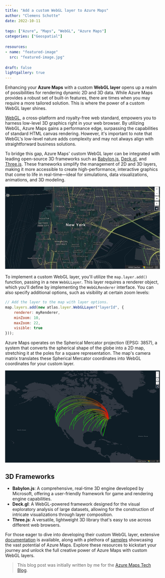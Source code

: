 ```yaml
---
title: "Add a custom WebGL layer to Azure Maps"
author: "Clemens Schotte"
date: 2022-10-11

tags: ["Azure", "Maps", "WebGL", "Azure Maps"]
categories: ["Geospatial"]

resources:
- name: "featured-image"
  src: "featured-image.jpg"

draft: false
lightgallery: true
---
```


Enhancing your **Azure Maps** with a custom **WebGL layer** opens up a realm of possibilities for rendering dynamic 2D and 3D data. While Azure Maps provides a robust set of built-in features, there are times when you may require a more tailored solution. This is where the power of a custom WebGL layer shines.

[WebGL](https://www.khronos.org/webgl/), a cross-platform and royalty-free web standard, empowers you to harness low-level 3D graphics right in your web browser. By utilizing WebGL, Azure Maps gains a performance edge, surpassing the capabilities of standard HTML canvas rendering. However, it's important to note that WebGL's low-level nature adds complexity and may not always align with straightforward business solutions. 

To bridge this gap, Azure Maps' custom WebGL layer can be integrated with leading open-source 3D frameworks such as [Babylon.js](https://www.babylonjs.com/), [Deck.gl](https://deck.gl/), and [Three.js](https://threejs.org/). These frameworks simplify the management of 2D and 3D layers, making it more accessible to create high-performance, interactive graphics that come to life in real-time—ideal for simulations, data visualizations, animations, and 3D modeling.

![New York 3D Layer](newyork.jpg)

To implement a custom WebGL layer, you'll utilize the `map.layer.add()` function, passing in a new `WebGLLayer`. This layer requires a renderer object, which you'll define by implementing the `WebGLRenderer` interface. You can also specify additional options, such as visibility at certain zoom levels:

```javascript
// Add the layer to the map with layer options.
map.layers.add(new atlas.layer.WebGLLayer("layerId", {
    renderer: myRenderer,
    minZoom: 10,
    maxZoom: 22,
    visible: true
}));
```

Azure Maps operates on the Spherical Mercator projection (EPSG: 3857), a system that converts the spherical shape of the globe into a 2D map, stretching it at the poles for a square representation. The map's camera matrix translates these Spherical Mercator coordinates into WebGL coordinates for your custom layer.

![Arc Layer in 3D](arc-layer.jpg)

## 3D Frameworks

- **Babylon.js**: A comprehensive, real-time 3D engine developed by Microsoft, offering a user-friendly framework for game and rendering engine capabilities.
- **Deck.gl**: A WebGL-powered framework designed for the visual exploratory analysis of large datasets, allowing for the construction of intricate visualizations through layer composition.
- **Three.js**: A versatile, lightweight 3D library that's easy to use across different web browsers.

For those eager to dive into developing their custom WebGL layer, extensive [documentation](https://learn.microsoft.com/en-us/azure/azure-maps/webgl-custom-layer) is available, along with a plethora of [samples](https://samples.azuremaps.com/) showcasing the vast potential of Azure Maps. Explore these resources to kickstart your journey and unlock the full creative power of Azure Maps with custom WebGL layers.

> This blog post was initially written by me for the [Azure Maps Tech Blog](https://blog.azuremaps.com).